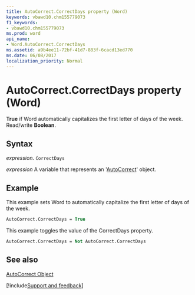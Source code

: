 ```yaml
---
title: AutoCorrect.CorrectDays property (Word)
keywords: vbawd10.chm155779073
f1_keywords:
- vbawd10.chm155779073
ms.prod: word
api_name:
- Word.AutoCorrect.CorrectDays
ms.assetid: a9b4ee11-72bf-41d7-883f-6cacd13ed770
ms.date: 06/08/2017
localization_priority: Normal
---
```



# AutoCorrect.CorrectDays property (Word)

 **True** if Word automatically capitalizes the first letter of days of the week. Read/write **Boolean**.


## Syntax

_expression_. `CorrectDays`

_expression_ A variable that represents an '[AutoCorrect](Word.AutoCorrect.md)' object.


## Example

This example sets Word to automatically capitalize the first letter of days of the week.


```vb
AutoCorrect.CorrectDays = True
```

This example toggles the value of the CorrectDays property.




```vb
AutoCorrect.CorrectDays = Not AutoCorrect.CorrectDays
```


## See also


[AutoCorrect Object](Word.AutoCorrect.md)

[!include[Support and feedback](~/includes/feedback-boilerplate.md)]